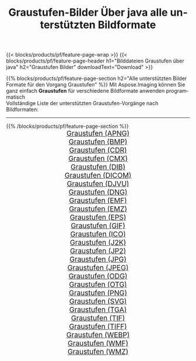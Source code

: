 ﻿---
title: Graustufen-Bilder Über java alle unterstützten Bildformate 
weight: 3920
url: /de/java/grayscale 
lang: de
langdirlevel: 2
locales: zh-hans,ja,it,ru,de,es,fr,nl,id,lt,pl,pt,vi,tr,ko,zh-hant,ar,hi,th,sv,cs,uk,he
description: Mit Aspose.Imaging können Sie ganz einfach Graustufen Bilder über java
---

{{< blocks/products/pf/feature-page-wrap >}}
{{< blocks/products/pf/feature-page-header h1="Bilddateien Graustufen über java" h2="Graustufen Bilder" downloadText="Download" >}}


{{% blocks/products/pf/feature-page-section  h2="Alle unterstützten Bilder Formate für den Vorgang Graustufen" %}}
Mit Aspose.Imaging können Sie ganz einfach **Graustufen** für verschiedene Bildformate anwenden programmatisch
<br/>
Vollständige Liste der unterstützten Graustufen-Vorgänge nach Bildformaten:
<hr/>
{{% /blocks/products/pf/feature-page-section %}}
<div class="container-fluid productfamilypage bg-gray">
    <div class="convertypes bg-gray agp-content section">
        <div class="container">
		<div class="row other-converters" style="gap: 10px;font-size: 19px;text-align:center;">
		    <div class='col-md-2 other-converter remove-lp remove-rp'><a href="/imaging/de/java/grayscale/apng" style="padding:15px;">Graustufen (APNG)</a></div><div class='col-md-2 other-converter remove-lp remove-rp'><a href="/imaging/de/java/grayscale/bmp" style="padding:15px;">Graustufen (BMP)</a></div><div class='col-md-2 other-converter remove-lp remove-rp'><a href="/imaging/de/java/grayscale/cdr" style="padding:15px;">Graustufen (CDR)</a></div><div class='col-md-2 other-converter remove-lp remove-rp'><a href="/imaging/de/java/grayscale/cmx" style="padding:15px;">Graustufen (CMX)</a></div><div class='col-md-2 other-converter remove-lp remove-rp'><a href="/imaging/de/java/grayscale/dib" style="padding:15px;">Graustufen (DIB)</a></div><div class='col-md-2 other-converter remove-lp remove-rp'><a href="/imaging/de/java/grayscale/dicom" style="padding:15px;">Graustufen (DICOM)</a></div><div class='col-md-2 other-converter remove-lp remove-rp'><a href="/imaging/de/java/grayscale/djvu" style="padding:15px;">Graustufen (DJVU)</a></div><div class='col-md-2 other-converter remove-lp remove-rp'><a href="/imaging/de/java/grayscale/dng" style="padding:15px;">Graustufen (DNG)</a></div><div class='col-md-2 other-converter remove-lp remove-rp'><a href="/imaging/de/java/grayscale/emf" style="padding:15px;">Graustufen (EMF)</a></div><div class='col-md-2 other-converter remove-lp remove-rp'><a href="/imaging/de/java/grayscale/emz" style="padding:15px;">Graustufen (EMZ)</a></div><div class='col-md-2 other-converter remove-lp remove-rp'><a href="/imaging/de/java/grayscale/eps" style="padding:15px;">Graustufen (EPS)</a></div><div class='col-md-2 other-converter remove-lp remove-rp'><a href="/imaging/de/java/grayscale/gif" style="padding:15px;">Graustufen (GIF)</a></div><div class='col-md-2 other-converter remove-lp remove-rp'><a href="/imaging/de/java/grayscale/ico" style="padding:15px;">Graustufen (ICO)</a></div><div class='col-md-2 other-converter remove-lp remove-rp'><a href="/imaging/de/java/grayscale/j2k" style="padding:15px;">Graustufen (J2K)</a></div><div class='col-md-2 other-converter remove-lp remove-rp'><a href="/imaging/de/java/grayscale/jp2" style="padding:15px;">Graustufen (JP2)</a></div><div class='col-md-2 other-converter remove-lp remove-rp'><a href="/imaging/de/java/grayscale/jpg" style="padding:15px;">Graustufen (JPG)</a></div><div class='col-md-2 other-converter remove-lp remove-rp'><a href="/imaging/de/java/grayscale/jpeg" style="padding:15px;">Graustufen (JPEG)</a></div><div class='col-md-2 other-converter remove-lp remove-rp'><a href="/imaging/de/java/grayscale/odg" style="padding:15px;">Graustufen (ODG)</a></div><div class='col-md-2 other-converter remove-lp remove-rp'><a href="/imaging/de/java/grayscale/otg" style="padding:15px;">Graustufen (OTG)</a></div><div class='col-md-2 other-converter remove-lp remove-rp'><a href="/imaging/de/java/grayscale/png" style="padding:15px;">Graustufen (PNG)</a></div><div class='col-md-2 other-converter remove-lp remove-rp'><a href="/imaging/de/java/grayscale/svg" style="padding:15px;">Graustufen (SVG)</a></div><div class='col-md-2 other-converter remove-lp remove-rp'><a href="/imaging/de/java/grayscale/tga" style="padding:15px;">Graustufen (TGA)</a></div><div class='col-md-2 other-converter remove-lp remove-rp'><a href="/imaging/de/java/grayscale/tif" style="padding:15px;">Graustufen (TIF)</a></div><div class='col-md-2 other-converter remove-lp remove-rp'><a href="/imaging/de/java/grayscale/tiff" style="padding:15px;">Graustufen (TIFF)</a></div><div class='col-md-2 other-converter remove-lp remove-rp'><a href="/imaging/de/java/grayscale/webp" style="padding:15px;">Graustufen (WEBP)</a></div><div class='col-md-2 other-converter remove-lp remove-rp'><a href="/imaging/de/java/grayscale/wmf" style="padding:15px;">Graustufen (WMF)</a></div><div class='col-md-2 other-converter remove-lp remove-rp'><a href="/imaging/de/java/grayscale/wmz" style="padding:15px;">Graustufen (WMZ)</a></div>
                </div>
        </div>
    </div>
</div>
<br/>
